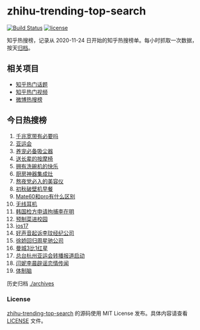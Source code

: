 # zhihu-trending-top-search

[![Build Status](https://github.com/justjavac/zhihu-trending-top-search/workflows/ci/badge.svg?branch=main)](https://github.com/justjavac/zhihu-trending-top-search/actions)
[![license](https://img.shields.io/github/license/justjavac/zhihu-trending-top-search)](https://github.com/justjavac/zhihu-trending-top-search/blob/main/LICENSE)

知乎热搜榜，记录从 2020-11-24 日开始的知乎热搜榜单。每小时抓取一次数据，按天[归档](./archives)。

## 相关项目

- [知乎热门话题](https://github.com/justjavac/zhihu-trending-hot-questions)
- [知乎热门视频](https://github.com/justjavac/zhihu-trending-hot-video)
- [微博热搜榜](https://github.com/justjavac/weibo-trending-hot-search)

## 今日热搜榜

<!-- BEGIN -->
<!-- 最后更新时间 Sun Sep 24 2023 20:11:23 GMT+0800 (China Standard Time) -->

1. [千兆宽带有必要吗](https://www.zhihu.com/search?q=%E5%8D%83%E5%85%86%E5%AE%BD%E5%B8%A6%E6%9C%89%E5%BF%85%E8%A6%81%E5%90%97)
1. [亚运会](https://www.zhihu.com/search?q=%E4%BA%9A%E8%BF%90%E4%BC%9A)
1. [养宠必备吸尘器](https://www.zhihu.com/search?q=%E5%85%BB%E5%AE%A0%E5%BF%85%E5%A4%87%E5%90%B8%E5%B0%98%E5%99%A8)
1. [送长辈的按摩椅](https://www.zhihu.com/search?q=%E9%80%81%E9%95%BF%E8%BE%88%E7%9A%84%E6%8C%89%E6%91%A9%E6%A4%85)
1. [拥有洗碗机的快乐](https://www.zhihu.com/search?q=%E6%8B%A5%E6%9C%89%E6%B4%97%E7%A2%97%E6%9C%BA%E7%9A%84%E5%BF%AB%E4%B9%90)
1. [厨房神器集成灶](https://www.zhihu.com/search?q=%E5%8E%A8%E6%88%BF%E7%A5%9E%E5%99%A8%E9%9B%86%E6%88%90%E7%81%B6)
1. [熬夜党必入的美容仪](https://www.zhihu.com/search?q=%E7%86%AC%E5%A4%9C%E5%85%9A%E5%BF%85%E5%85%A5%E7%9A%84%E7%BE%8E%E5%AE%B9%E4%BB%AA)
1. [初秋破壁机早餐](https://www.zhihu.com/search?q=%E5%88%9D%E7%A7%8B%E7%A0%B4%E5%A3%81%E6%9C%BA%E6%97%A9%E9%A4%90)
1. [Mate60和pro有什么区别](https://www.zhihu.com/search?q=Mate60%E5%92%8Cpro%E6%9C%89%E4%BB%80%E4%B9%88%E5%8C%BA%E5%88%AB)
1. [无线耳机](https://www.zhihu.com/search?q=%E6%97%A0%E7%BA%BF%E8%80%B3%E6%9C%BA)
1. [韩国检方申请拘捕李在明](https://www.zhihu.com/search?q=%E9%9F%A9%E5%9B%BD%E6%A3%80%E6%96%B9%E7%94%B3%E8%AF%B7%E6%8B%98%E6%8D%95%E6%9D%8E%E5%9C%A8%E6%98%8E)
1. [预制菜进校园](https://www.zhihu.com/search?q=%E9%A2%84%E5%88%B6%E8%8F%9C%E8%BF%9B%E6%A0%A1%E5%9B%AD)
1. [ios17](https://www.zhihu.com/search?q=ios17)
1. [好声音起诉李玟经纪公司](https://www.zhihu.com/search?q=%E5%A5%BD%E5%A3%B0%E9%9F%B3%E8%B5%B7%E8%AF%89%E6%9D%8E%E7%8E%9F%E7%BB%8F%E7%BA%AA%E5%85%AC%E5%8F%B8)
1. [徐娇回归周星驰公司](https://www.zhihu.com/search?q=%E5%BE%90%E5%A8%87%E5%9B%9E%E5%BD%92%E5%91%A8%E6%98%9F%E9%A9%B0%E5%85%AC%E5%8F%B8)
1. [曼城3比1红星](https://www.zhihu.com/search?q=%E6%9B%BC%E5%9F%8E3%E6%AF%941%E7%BA%A2%E6%98%9F)
1. [总台杭州亚运会转播报道启动](https://www.zhihu.com/search?q=%E6%80%BB%E5%8F%B0%E6%9D%AD%E5%B7%9E%E4%BA%9A%E8%BF%90%E4%BC%9A%E8%BD%AC%E6%92%AD%E6%8A%A5%E9%81%93%E5%90%AF%E5%8A%A8)
1. [闫妮李晨辟谣恋情传闻](https://www.zhihu.com/search?q=%E9%97%AB%E5%A6%AE%E6%9D%8E%E6%99%A8%E8%BE%9F%E8%B0%A3%E6%81%8B%E6%83%85%E4%BC%A0%E9%97%BB)
1. [体制脑](https://www.zhihu.com/search?q=%E4%BD%93%E5%88%B6%E8%84%91)

<!-- END -->

历史归档 [./archives](./archives)

### License

[zhihu-trending-top-search](https://github.com/justjavac/zhihu-trending-top-search) 的源码使用 MIT License
发布。具体内容请查看 [LICENSE](./LICENSE) 文件。
